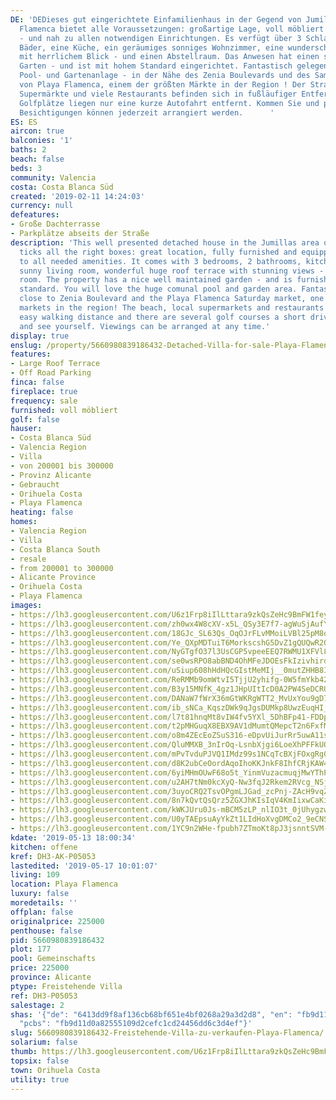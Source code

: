 ```yaml
---
DE: 'DEDieses gut eingerichtete Einfamilienhaus in der Gegend von Jumillas in Playa
  Flamenca bietet alle Voraussetzungen: großartige Lage, voll möbliert und ausgestattet
  - und nah zu allen notwendigen Einrichtungen. Es verfügt über 3 Schlafzimmer, 2
  Bäder, eine Küche, ein geräumiges sonniges Wohnzimmer, eine wunderschöne große Dachterrasse
  mit herrlichem Blick - und einen Abstellraum. Das Anwesen hat einen schönen gepflegten
  Garten - und ist mit hohem Standard eingerichtet. Fantastisch gelegen, mit grosser
  Pool- und Gartenanlage - in der Nähe des Zenia Boulevards und des Samstagsmarkts
  von Playa Flamenca, einem der größten Märkte in der Region ! Der Strand, etliche
  Supermärkte und viele Restaurants befinden sich in fußläufiger Entfernung. Mehrere
  Golfplätze liegen nur eine kurze Autofahrt entfernt. Kommen Sie und prüfen Sie selbst.
  Besichtigungen können jederzeit arrangiert werden.      '
ES: ES
aircon: true
balconies: '1'
baths: 2
beach: false
beds: 3
community: Valencia
costa: Costa Blanca Süd
created: '2019-02-11 14:24:03'
currency: null
defeatures:
- Große Dachterrasse
- Parkplätze abseits der Straße
description: 'This well presented detached house in the Jumillas area of Playa Flamenca
  ticks all the right boxes: great location, fully furnished and equipped - and close
  to all needed amenities. It comes with 3 bedrooms, 2 bathrooms, kitchen, spacious
  sunny living room, wonderful huge roof terrace with stunning views - and some storage
  room. The property has a nice well maintained garden - and is furnished to a high
  standard. You will love the huge comunal pool and garden area. Fantastically located,
  close to Zenia Boulevard and the Playa Flamenca Saturday market, one of the biggest
  markets in the region! The beach, local supermarkets and restaurants are all within
  easy walking distance and there are several golf courses a short drive away. Come
  and see yourself. Viewings can be arranged at any time.'
display: true
enslug: /property/5660980839186432-Detached-Villa-for-sale-Playa-Flamenca/
features:
- Large Roof Terrace
- Off Road Parking
finca: false
fireplace: true
frequency: sale
furnished: voll möbliert
golf: false
hauser:
- Costa Blanca Süd
- Valencia Region
- Villa
- von 200001 bis 300000
- Provinz Alicante
- Gebraucht
- Orihuela Costa
- Playa Flamenca
heating: false
homes:
- Valencia Region
- Villa
- Costa Blanca South
- resale
- from 200001 to 300000
- Alicante Province
- Orihuela Costa
- Playa Flamenca
images:
- https://lh3.googleusercontent.com/U6z1Frp8iIlLttara9zkQsZeHc9BmFW1feymLne1FnWUuzGHKk6A4mQp7Um839SHVcJcBS4s5eWvAuV7tJ8=w640-rj-e30-l100
- https://lh3.googleusercontent.com/zh0wx4W8cXV-x5L_QSy3E7f7-agWuSjAufYqaGpLkIgmdOLK0_eJWzoIA6N-C0mXIlQ8kyexQLB_WjhkjTM76g=w640-rj-e30-l100
- https://lh3.googleusercontent.com/18GJc_SL63Qs_OqOJrFLvMMoiLVBl25pM8d48Aez1wxIvD3dEn19YHyDGi8ijiuwxfi20GyfKg1FVQUnBb0X=w640-rj-e30-l100
- https://lh3.googleusercontent.com/Ye_QXpMDTuiT6MorkscshG5DvZ1gQUQwR2QSuYm9aJP47xhiqauxpEJdww-0gsFv-UU9N0GcrXJ_IkEnLjg6=w640-rj-e30-l100
- https://lh3.googleusercontent.com/NyGTgfO37l3UsCGP5vpeeEEQ7RWMU1XFVl8iEXxLIxRxp8FykZbEtHs95f_ErJgNEoh61BcceY_v4Qkb7DQE4Q=w640-rj-e30-l100
- https://lh3.googleusercontent.com/se0wsRPO8abBND4OhMFeJDOEsFkIzivhirdq0e90Ln5CLhcb8n39wjJQcSr9xQ7Hfg5zbsw2aIOPXhzpwzWo=w640-rj-e30-l100
- https://lh3.googleusercontent.com/uSiup608hHdHQcGIstMeMIj__0mutZHHB8IRYyomUfKB_7e1RjJBxSWKFp4rtiqEo_jPB3ABeYmxP2zkR8-o=w640-rj-e30-l100
- https://lh3.googleusercontent.com/ReRMMb9omWtvI5TjjU2yhifg-0W5fmYkb42LE-KlT0kpPWmtGdp10Jrq9JM5u6TIvb_6IJ0770DaJKHaYu5d=w640-rj-e30-l100
- https://lh3.googleusercontent.com/B3y15MNfK_4gz1JHpUItIcD0A2PW4SeDCRULD6N21ULf_j9YfdoJhZsiuxUjwpRErAoMGanNZtr2DAT8YbxG=w640-rj-e30-l100
- https://lh3.googleusercontent.com/DANaW7fWrX36mGtWKRgWTT2_MvUxYou9gD7u_AIYEh-hwObwMhuTOLXOaWP16NJ7YQjPzaokp1S1nMSwuAzo=w640-rj-e30-l100
- https://lh3.googleusercontent.com/ib_sNCa_KqszDWk9qJgsDUMkp8UwzEuqHI_xIcZB9f7VECIccqZCX6G2ymg-4xDRfPCFhSpHPeuzlENPkiI=w640-rj-e30-l100
- https://lh3.googleusercontent.com/l7t81hnqMt8vIW4fv5YXl_5DhBFp41-FDDpeDYmAcBVouYRY4x7f5Xehyp4A8EyBy_BbVKz8ChntROkPhsrF=w640-rj-e30-l100
- https://lh3.googleusercontent.com/t2pMHGuqX8EBX9AV1dMumtQMepcT2n6FxfMRMttbwoU2IGY6ebW_Uj6kZuBYTYjGYniGwKJYSm-J6vcds3GW9g=w640-rj-e30-l100
- https://lh3.googleusercontent.com/o8m4ZEcEoZSuS316-eDpvUiJurRr5uwA11sGqdPVvBu6W2IjnUQQW930RlwL_dHNtGa7fXEUEX3kYAuv7Xo=w640-rj-e30-l100
- https://lh3.googleusercontent.com/QluMMXB_3nIrOq-LsnbXjgi6LoeXhPFFkUQiM2C2_FVCWmieKDKLKARWAm4_l-AQhrSkKG6wId3WQrvHHtU=w640-rj-e30-l100
- https://lh3.googleusercontent.com/mPvTvduPJVQ1IMdz99s1NCqTcBXjFOxgRg0NuPYCO4Xj4tsffncx1tgUv2XD0funfViSeHq7rOBLswl5quE=w640-rj-e30-l100
- https://lh3.googleusercontent.com/d8K2ubCeOordAqoIhoKKJnkF8IhfCRjKAW4Nq0qGa3a5nv8TOeRUAphz9U4QEDx98phtP9GvEf-e8gjY3mmkdQ=w640-rj-e30-l100
- https://lh3.googleusercontent.com/6yiMHmOUwF68o5t_YinmVuzacmuqjMwYThPM_33WTMPZPZBtyLE2EHitrthu-EKAgkF7e14mAJk6XTZ3cQ=w640-rj-e30-l100
- https://lh3.googleusercontent.com/u2AH7tNm0kcXyQ-Nw3fqJ2Rkem2RVcg_NSjDE0S62Muhso9Zu3eJ9Cs8JjNR-StB9_eGu7kbcPhpkZ0ZhD8=w640-rj-e30-l100
- https://lh3.googleusercontent.com/3uyoCRQ2TsvOPgmLJGad_zcPnj-ZAcH9vqZBa4FGP51_Kpnw9lt-FeoyeFCFucd5YyT77HY8dDy_XH68ch-M=w640-rj-e30-l100
- https://lh3.googleusercontent.com/8n7kQvtQsQrz5ZGXJhKIsIqV4KmIixwCaKiEB-CNBurs1d9WAhTNa7HMY1WlBWbwG0rCfHWqkwL5_BGHUPJ-Xw=w640-rj-e30-l100
- https://lh3.googleusercontent.com/kWKJUru0Js-mBCM5zLP_nlIO3t_0jUhygzw_sUmSfeV1qwyvz2dmtw-e9K8Y1Cm9T7AefzlGe3WtwNLiKQfM9A=w640-rj-e30-l100
- https://lh3.googleusercontent.com/U0yTAEpsuAyYkZt1LIdHoXvgDMCo2_9eCNSfg6tTB3RifSYtCOfKCIv8gH4kFyg7lHuUTHWyNLMhUtELHeDazQ=w640-rj-e30-l100
- https://lh3.googleusercontent.com/1YC9n2WHe-fpubh7ZTmoKt8pJ3jsnntSVM-oozYPYKrDcus_5urClU35S4KERtxUGFiY_nLmP7M5M5I8nVMqRg=w640-rj-e30-l100
kdate: '2019-05-13 18:00:34'
kitchen: offene
kref: DH3-AK-P05053
lastedited: '2019-05-17 10:01:07'
living: 109
location: Playa Flamenca
luxury: false
moredetails: ''
offplan: false
originalprice: 225000
penthouse: false
pid: 5660980839186432
plot: 177
pool: Gemeinschafts
price: 225000
province: Alicante
ptype: Freistehende Villa
ref: DH3-P05053
salestage: 2
shas: '{"de": "6413dd9f8af136cb68bf651e4bf0268a29a3d2d8", "en": "fb9d11d0a82555109d2cefc1cd24456dd6c3d4ef",
  "pcbs": "fb9d11d0a82555109d2cefc1cd24456dd6c3d4ef"}'
slug: 5660980839186432-Freistehende-Villa-zu-verkaufen-Playa-Flamenca/
solarium: false
thumb: https://lh3.googleusercontent.com/U6z1Frp8iIlLttara9zkQsZeHc9BmFW1feymLne1FnWUuzGHKk6A4mQp7Um839SHVcJcBS4s5eWvAuV7tJ8=w400-h240-n-rj-e30-l100
topsix: false
town: Orihuela Costa
utility: true
---
```

